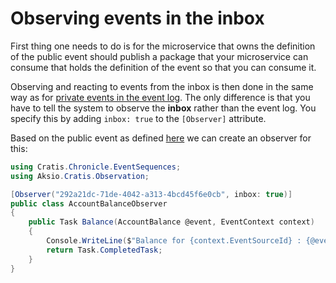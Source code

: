 # Observing events in the inbox

First thing one needs to do is for the microservice that owns the definition of the
public event should publish a package that your microservice can consume that holds
the definition of the event so that you can consume it.

Observing and reacting to events from the inbox is then done in the same
way as for [private events in the event log](./observing-events-in-event-log.md).
The only difference is that you have to tell the system to observe the **inbox**
rather than the event log. You specify this by adding `inbox: true` to the
`[Observer]` attribute.

Based on the public event as defined [here](./creating-a-public-event.md) we can
create an observer for this:

```csharp
using Cratis.Chronicle.EventSequences;
using Aksio.Cratis.Observation;

[Observer("292a21dc-71de-4042-a313-4bcd45f6e0cb", inbox: true)]
public class AccountBalanceObserver
{
    public Task Balance(AccountBalance @event, EventContext context)
    {
        Console.WriteLine($"Balance for {context.EventSourceId} : {@event.Balance}");
        return Task.CompletedTask;
    }
}
```
